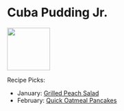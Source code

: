 # Cuba Pudding Jr.

<img src="http://allrecipes.com/recipe/228654/quick-oatmeal-pancakes/" height="100" width="100" />

Recipe Picks:

- January: [Grilled Peach Salad](../recipe/jan/grilled-peach-salad.md)
- February: [Quick Oatmeal Pancakes](../recipe/feb/quick-oatmeal-pancakes)